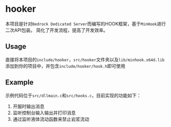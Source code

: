 # hooker
本项目是针对``Bedrock Dedicated Server``而编写的HOOK框架，基于``MinHook``进行二次API包装。
简化了开发流程，提高了开发效率。

## Usage
直接将本项目的``include/hooker``，``src/hooker``文件夹以及``lib/minhook.x64d.lib``添加到你的项目中，并包含``include/hooker/hook.h``即可使用

## Example
示例代码位于``src/dllmain.c``和``src/hooks.c``，目前实现的功能如下：
1. 开服时输出消息
2. 监听控制台输入输出并打印消息
3. 通过监听液体流动函数来禁止岩浆流动
